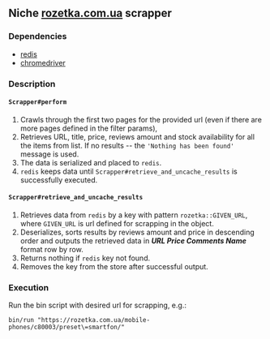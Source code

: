 ## Niche [rozetka.com.ua]() scrapper

### Dependencies

* [redis](https://redis.io/)
* [chromedriver](https://github.com/SeleniumHQ/selenium/wiki/ChromeDriver)

### Description

#### `Scrapper#perform` 
1. Crawls through the first two pages for the provided url 
(even if there are more pages defined in the filter params), 
2. Retrieves URL, title, price, reviews amount and stock availability for all the items from list.
If no results -- the `'Nothing has been found'` message is used.
3. The data is serialized and placed to `redis`.
4. `redis` keeps data until `Scrapper#retrieve_and_uncache_results` is successfully executed.

#### `Scrapper#retrieve_and_uncache_results`
1. Retrieves data from `redis` by a key with pattern `rozetka::GIVEN_URL`, where `GIVEN_URL` is
url defined for scrapping in the object.
2. Deserializes, sorts results by reviews amount and price in descending order and outputs 
the retrieved data in ***URL Price Comments Name*** format row by row.
3. Returns nothing if `redis` key not found.
4. Removes the key from the store after successful output.

### Execution

Run the bin script with desired url for scrapping, e.g.:

`bin/run "https://rozetka.com.ua/mobile-phones/c80003/preset\=smartfon/"` 
